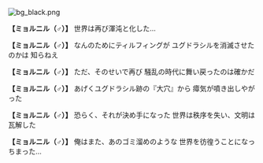 
![bg_black.png](../images/backgrounds/bg_black.png)

**【ミョルニル（♂）】**
世界は再び渾沌と化した…

**【ミョルニル（♂）】**
なんのためにティルフィングが
ユグドラシルを消滅させたのかは
知らねえ

**【ミョルニル（♂）】**
ただ、そのせいで再び
騒乱の時代に舞い戻ったのは確かだ

**【ミョルニル（♂）】**
あげくユグドラシル跡の『大穴』から
瘴気が噴き出しやがった

**【ミョルニル（♂）】**
恐らく、それが決め手になった
世界は秩序を失い、文明は瓦解した

**【ミョルニル（♂）】**
俺はまた、あのゴミ溜めのような
世界を彷徨うことになっちまった…